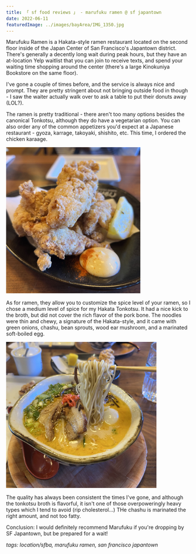 ```yaml
---
title: 「 sf food reviews 」 - marufuku ramen @ sf japantown
date: 2022-06-11
featuredImage: ../images/bayArea/IMG_1350.jpg
---
```

Marufuku Ramen is a Hakata-style ramen restaurant located on the second floor inside of the Japan Center of San Francisco's Japantown district. There's generally a decently long wait during peak hours, but they have an at-location Yelp waitlist that you can join to receive texts, and spend your waiting time shopping around the center (there's a large Kinokuniya Bookstore on the same floor).

I've gone a couple of times before, and the service is always nice and prompt. They are pretty stringent about not bringing outside food in though - I saw the waiter actually walk over to ask a table to put their donuts away (LOL?).

The ramen is pretty traditional - there aren't too many options besides the canonical Tonkotsu, although they do have a vegetarian option. You can also order any of the common appetizers you'd expect at a Japanese restaurant - gyoza, karrage, takoyaki, shishito, etc. This time, I ordered the chicken karaage. 

<div>
    <img src="../images/bayArea/IMG_1346.jpg" 
        alt="Chicken Karaage at Marufuku SF"
        style="height: 400px; object-fit:cover;display:inline-block;"
    />
</div>

As for ramen, they allow you to customize the spice level of your ramen, so I chose a medium level of spice for my Hakata Tonkotsu. It had a nice kick to the broth, but did not cover the rich flavor of the pork bone. The noodles were thin and chewy, a signature of the Hakata-style, and it came with green onions, chashu, bean sprouts, wood ear mushroom, and a marinated soft-boiled egg.

<div>
    <img src="../images/bayArea/IMG_1350.jpg" 
        alt="Chicken Karaage at Marufuku SF"
        style="height: 400px; object-fit:cover;display:inline-block;"
    />
</div>

The quality has always been consistent the times I've gone, and although the tonkotsu broth is flavorful, it isn't one of those overpoweringly heavy types which I tend to avoid (rip cholesterol...) THe chashu is marinated the right amount, and not too fatty. 

Conclusion: I would definitely recommend Marufuku if you're dropping by SF Japantown, but be prepared for a wait!

_tags: location/sfba, marufuku ramen, san francisco japantown_
